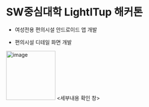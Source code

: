 # SW중심대학 LightITup 해커톤

- 여성전용 편의시설 안드로이드 앱 개발

- 편의시설 디테일 화면 개발
<img width="133" alt="image" src="https://user-images.githubusercontent.com/78517051/186099711-98c864bc-cb8c-4c9f-baa4-f97f06fcc444.png">
<세부내용 확인 창>
